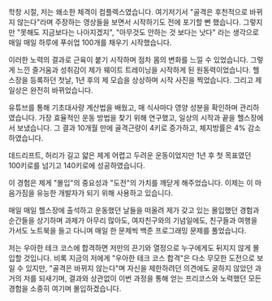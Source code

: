 학창 시절, 저는 왜소한 체격이 컴플렉스였습니다. 여기저기서 "골격은 후천적으로 바뀌지 않는다"라며 주장하는 영상들을 보면서 시작하기도 전에 포기할 뻔 했습니다. 그렇지만 "못해도 지금보다는 나아지겠지", "아무것도 안하는 것 보다는 낫다" 라는 생각으로 매일 매일 하루에 푸쉬업 100개를 채우기 시작했습니다.

이러한 노력의 결과로 근육이 붙기 시작하며 점차 몸의 변화를 느낄 수 있었습니다. 그렇게 느낀 즐거움과 성취감이 제가 웨이트 트레이닝을 시작하게 된 원동력이었습니다. 헬스장을 등록하던 첫날, 1년 후의 제 모습을 상상하며 시작 사진을 찍었습니다. 그리고 제 일상은 완전히 바뀌었습니다.

유튜브를 통해 기초대사량 계산법을 배웠고, 매 식사마다 영양 성분을 확인하며 관리하였습니다. 가장 효율적인 운동 방법을 찾기 위해 연구했고, 일상의 시작과 끝을 헬스장에서 보냈습니다. 그 결과 10개월 만에 골격근량이 4키로 증가하고, 체지방률은 4% 감소하였습니다. 

데드리프트, 허리가 길고 얇은 제게 어렵고 두려운 운동이었지만 1년 후 첫 목표였던 100키로를 넘기고 140키로에 성공하였습니다.

이 경험은 제게 "몰입"의 중요성과 "도전"의 가치를 깨닫게 해주었습니다. 이제는 이 마음가짐을 유능한 개발자가 되기 위해 사용하고 있습니다. 

매일 매일 헬스장에 출석하고 운동했던 날들을 떠올려 제가 갖고 있는 몰입했던 경험과 순간들을 상기하며 과제가 아무리 많아도, 여자친구와의 기념일에도, 친구들과 여행을 가서도 노트북을 들고 다니며 매일 한 문제씩 백준 프로그래밍 문제를 풀었습니다. 

저는 우아한 테크 코스에 합격하면 저만의 끈기와 열정으로 누구에게도 뒤지지 않게 몰입할 것입니다. 비록 지금의 저에게 "우아한 테크 코스 합격"은 다소 무모한 도전으로 보일 수 있지만, "골격은 바뀌지 않는다"며 자신을 제한하려던 의견에도 굴하지 않았던 과거의 저를 되새기며, 결과와 상관없이 이번 과정을 통해 얻는 프리코스와 노력했던 모든 경험을 소중히 여기며 몰입하겠습니다.